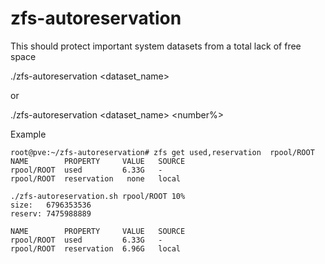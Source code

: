 # zfs-autoreservation
This should protect important system datasets from a total lack of free space

./zfs-autoreservation <dataset_name> <number>

or
 
./zfs-autoreservation <dataset_name> <number%>

Example
```
root@pve:~/zfs-autoreservation# zfs get used,reservation  rpool/ROOT
NAME        PROPERTY     VALUE   SOURCE
rpool/ROOT  used         6.33G   -
rpool/ROOT  reservation   none   local

./zfs-autoreservation.sh rpool/ROOT 10%
size:   6796353536
reserv: 7475988889

NAME        PROPERTY     VALUE   SOURCE
rpool/ROOT  used         6.33G   -
rpool/ROOT  reservation  6.96G   local
```
  
  
